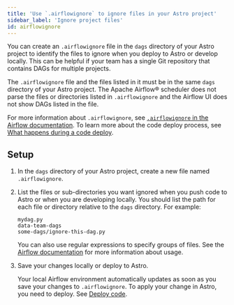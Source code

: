 ```yaml
---
title: 'Use `.airflowignore` to ignore files in your Astro project'
sidebar_label: 'Ignore project files'
id: airflowignore
---
```


You can create an `.airflowignore` file in the `dags` directory of your Astro project to identify the files to ignore when you deploy to Astro or develop locally. This can be helpful if your team has a single Git repository that contains DAGs for multiple projects.

The `.airflowignore` file and the files listed in it must be in the same `dags` directory of your Astro project. The Apache Airflow® scheduler does not parse the files or directories listed in `.airflowignore` and the Airflow UI does not show DAGs listed in the file.

For more information about `.airflowignore`, see [`.airflowignore` in the Airflow documentation](https://airflow.apache.org/docs/apache-airflow/stable/core-concepts/dags.html#airflowignore). To learn more about the code deploy process, see [What happens during a code deploy](/astro/deploy-project-image.md#what-happens-during-a-project-deploy).

## Setup

1. In the `dags` directory of your Astro project, create a new file named `.airflowignore`.

2. List the files or sub-directories you want ignored when you push code to Astro or when you are developing locally. You should list the path for each file or directory relative to the `dags` directory. For example: 

    ```text
    mydag.py
    data-team-dags
    some-dags/ignore-this-dag.py
    ```

    You can also use regular expressions to specify groups of files. See the [Airflow documentation](https://airflow.apache.org/docs/apache-airflow/stable/core-concepts/dags.html#airflowignore) for more information about usage.
    
3. Save your changes locally or deploy to Astro.

    Your local Airflow environment automatically updates as soon as you save your changes to `.airflowignore`. To apply your change in Astro, you need to deploy. See [Deploy code](/astro/deploy-code.md).